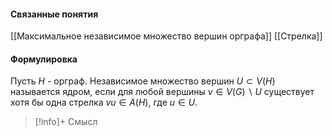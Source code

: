 #### Связанные понятия
[[Максимальное независимое множество вершин орграфа]]
[[Стрелка]]
#### Формулировка
Пусть $H$ - орграф. Независимое множество вершин $U \subset V(H)$ называется ядром, если для любой вершины $v \in V(G) \backslash U$ существует хотя бы одна стрелка $vu \in A(H)$, где $u \in U$. 

>[!info]+ Смысл
